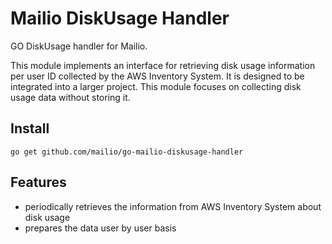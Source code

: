 # Mailio DiskUsage Handler

GO DiskUsage handler for Mailio. 

This module implements an interface for retrieving disk usage information per user ID collected by the AWS Inventory System. It is designed to be integrated into a larger project. This module focuses on collecting disk usage data without storing it.

## Install

```
go get github.com/mailio/go-mailio-diskusage-handler
```

## Features

- periodically retrieves the information from AWS Inventory System about disk usage 
- prepares the data user by user basis







